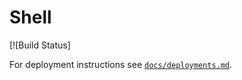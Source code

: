 # Shell

[![Build Status]

For deployment instructions see [`docs/deployments.md`](./docs/deployments.md).
